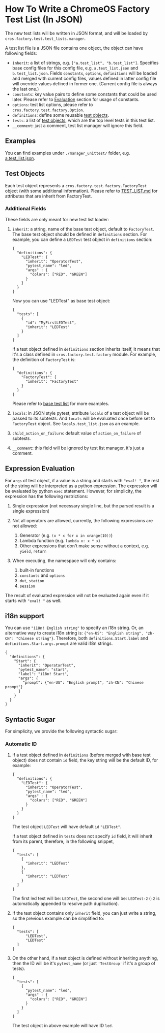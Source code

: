 # How To Write a ChromeOS Factory Test List (In JSON)
The new test lists will be written in JSON format, and will be loaded by
`cros.factory.test.test_lists.manager`.

A test list file is a JSON file contains one object, the object can have
following fields:
* `inherit`: a list of strings, e.g. `["a.test_list", "b.test_list"]`.
    Specifies base config files for this config file, e.g. `a.test_list.json`
    and `b.test_list.json`.  Fields `constants`, `options`, `definitions` will
    be loaded and merged with current config files, values defined in latter
    config file will override values defined in former one.  (Current config
    file is always the last one.)
* `constants`: key value pairs to define some constants that could be used
    later.  Please refer to [Evaluation](#Expression-Evaluation) section for
    usage of constants.
* `options`: test list options, please refer to
    `cros.factory.test.factory.Option`.
* `definitions`: define some reusable [test objects](#Test-Objects).
* `tests`: a list of [test objects](#Test-Objects), which are the top level
    tests in this test list.
* `__comment`: just a comment, test list manager will ignore this field.

## Examples
You can find examples under `./manager_unittest/` folder,
e.g. [a.test_list.json](./manager_unittest/a.test_list.json).

## Test Objects
Each test object represents a `cros.factory.test.factory.FactoryTest` object
(with some additional information).  Please refer to
[TEST_LIST.md](./TEST_LIST.md) for attributes that are inherit from FactoryTest.

### Additional Fields
These fields are only meant for new test list loader:

1. `inherit`: a string, name of the base test object, default to `FactoryTest`.
   The base test object should be defined in `definitions` section.  For
   example, you can define a `LEDTest` test object in `definitions` section:

   ```
   {
     "definitions": {
       "LEDTest": {
         "inherit": "OperatorTest",
         "pytest_name": "led",
         "args" : {
           "colors": ["RED", "GREEN"]
         }
       }
     }
   }
   ```

   Now you can use "LEDTest" as base test object:

   ```
   {
     "tests": [
       {
         "id": "MyFirstLEDTest",
         "inherit": "LEDTest"
       }
     ]
   }
   ```

   If a test object defined in `definitions` section inherits itself, it means
   that it's a class defined in `cros.factory.test.factory` module.  For
   example, the definition of `FactoryTest` is:

   ```
   {
     "definitions": {
       "FactoryTest": {
         "inherit": "FactoryTest"
       }
     }
   }
   ```

   Please refer to [base test list](./base.test_list.json) for more examples.

2. `locals`: in JSON style pytest, attribute `locals` of a test object will be
   passed to its subtests.  And `locals` will be evaluated once before set to
   `FactoryTest` object.  See `locals.test_list.json` as an example.
3. `child_action_on_failure`: default value of `action_on_failure` of subtests.
4. `__comment`: this field will be ignored by test list manager, it's just a
   comment.

## Expression Evaluation
For `args` of test object, if a value is a string and starts with `"eval! "`,
the rest of the string will be interpreted as a python expression.  The
expression will be evaluated by python `exec` statement.  However, for
simplicity, the expression has the following restrictions:

1. Single expression (not necessary single line, but the parsed result is a
   single expression)
2. Not all operators are allowed, currently, the following expressions are not
   allowed:

   1. Generator  (e.g. `(x * x for x in xrange(10))`)
   2. Lambda function (e.g. `lambda x: x * x`)
   3. Other expressions that don't make sense without a context, e.g. `yield`,
      `return`

3. When executing, the namespace will only contains:

   1. built-in functions
   2. `constants` and `options`
   3. `dut`, `station`
   4. `session`

The result of evaluated expression will not be evaluated again even if it starts
with `"eval! "` as well.

## i18n support
You can use `"i18n! English string"` to specify an i18n string.
Or, an alternative way to create i18n string is:
`{"en-US": "English string", "zh-CN": "Chinese string"}`.
Therefore, both `definitions.Start.label` and `definitions.Start.args.prompt`
are valid i18n strings.

```
{
  "definitions": {
    "Start": {
      "inherit": "OperatorTest",
      "pytest_name": "start",
      "label": "i18n! Start",
      "args": {
        "prompt": {"en-US": "English prompt", "zh-CN": "Chinese prompt"}
      }
    }
  }
}
```

## Syntactic Sugar
For simplicity, we provide the following syntactic sugar:

### Automatic ID
1. If a test object defined in `definitions` (before merged with base test
   object) does not contain `id` field, the key string will be the default ID,
   for example:

   ```
   {
     "definitions": {
       "LEDTest": {
         "inherit": "OperatorTest",
         "pytest_name": "led",
         "args" : {
           "colors": ["RED", "GREEN"]
         }
       }
     }
   }
   ```

   The test object `LEDTest` will have default `id` `"LEDTest"`.

   If a test object defined in `tests` does not specify `id` field, it will
   inherit from its parent, therefore, in the following snippet,

   ```
   {
     "tests": [
       {
         "inherit": "LEDTest"
       },
       {
         "inherit": "LEDTest"
       }
     ]
   }
   ```

   The first led test will be: `LEDTest`, the second one will be: `LEDTest-2`
   (`-2` is automatically appended to resolve path duplication).

2. If the test object contains only `inherit` field, you can just write a
   string, so the previous example can be simplified to:

   ```
   {
     "tests": [
         "LEDTest",
         "LEDTest"
     ]
   }
   ```

3. On the other hand, if a test object is defined without inheriting anything,
   then the ID will be it's `pytest_name` (or just `'TestGroup'` if it's a group
   of tests).

   ```
   {
     "tests": [
       {
         "pytest_name": "led",
         "args" : {
           "colors": ["RED", "GREEN"]
         }
       }
     ]
   }
   ```

   The test object in above example will have ID `led`.
